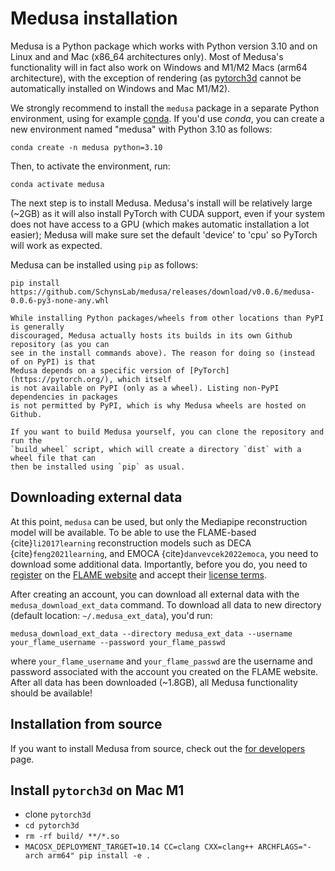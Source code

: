 # Medusa installation

Medusa is a Python package which works with Python version 3.10 and on Linux and and Mac (x86_64 architectures only). Most of Medusa's functionality will in fact also work on Windows and M1/M2 Macs (arm64 architecture), with the exception of rendering (as [pytorch3d](https://pytorch3d.org/) cannot be automatically installed on Windows and Mac M1/M2).

We strongly recommend to install the `medusa` package in a separate Python environment, using for example [conda](https://anaconda.org/anaconda/conda). If you'd use *conda*, you can create a new environment named "medusa" with Python 3.10 as follows:

```console
conda create -n medusa python=3.10
```

Then, to activate the environment, run:

```console
conda activate medusa
```

The next step is to install Medusa. Medusa's install will be relatively large (~2GB) as
it will also install PyTorch with CUDA support, even if your system does not have access
to a GPU (which makes automatic installation a lot easier); Medusa will make sure set
the default 'device' to 'cpu' so PyTorch will work as expected.

Medusa can be installed using `pip` as follows:

```console
pip install https://github.com/SchynsLab/medusa/releases/download/v0.0.6/medusa-0.0.6-py3-none-any.whl
```

```{note}
While installing Python packages/wheels from other locations than PyPI is generally
discouraged, Medusa actually hosts its builds in its own Github repository (as you can
see in the install commands above). The reason for doing so (instead of on PyPI) is that
Medusa depends on a specific version of [PyTorch](https://pytorch.org/), which itself
is not available on PyPI (only as a wheel). Listing non-PyPI dependencies in packages
is not permitted by PyPI, which is why Medusa wheels are hosted on Github.

If you want to build Medusa yourself, you can clone the repository and run the
`build_wheel` script, which will create a directory `dist` with a wheel file that can
then be installed using `pip` as usual.
```

## Downloading external data

At this point, `medusa` can be used, but only the Mediapipe reconstruction model will be
available. To be able to use the FLAME-based {cite}`li2017learning` reconstruction models such as
DECA {cite}`feng2021learning`, and EMOCA {cite}`danvevcek2022emoca`,
you need to download some additional data. Importantly, before you do, you need to
[register](https://flame.is.tue.mpg.de/register.php) on the [FLAME website](https://flame.is.tue.mpg.de/index.html)
and accept their [license terms](https://flame.is.tue.mpg.de/modellicense.html).

After creating an account, you can download all external data with the
`medusa_download_ext_data` command. To download all data to new directory
(default location: `~/.medusa_ext_data`), you'd run:

```console
medusa_download_ext_data --directory medusa_ext_data --username your_flame_username --password your_flame_passwd
```

where `your_flame_username` and `your_flame_passwd` are the username and password associated
with the account you created on the FLAME website. After all data has been downloaded
(~1.8GB), all Medusa functionality should be available!

## Installation from source

If you want to install Medusa from source, check out the [for developers](../misc/for_developers) page.

## Install `pytorch3d` on Mac M1

- clone `pytorch3d`
- `cd pytorch3d`
- `rm -rf build/ **/*.so`
- `MACOSX_DEPLOYMENT_TARGET=10.14 CC=clang CXX=clang++ ARCHFLAGS="-arch arm64" pip install -e .`
